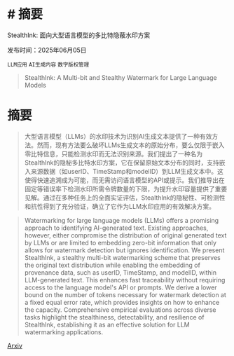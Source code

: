 # # 摘要  
StealthInk: 面向大型语言模型的多比特隐蔽水印方案

发布时间：2025年06月05日

`LLM应用` `AI生成内容` `数字版权管理`

> StealthInk: A Multi-bit and Stealthy Watermark for Large Language Models

# 摘要

> 大型语言模型（LLMs）的水印技术为识别AI生成文本提供了一种有效方法。然而，现有方法要么破坏LLMs生成文本的原始分布，要么仅限于嵌入零比特信息，只能检测水印而无法识别来源。我们提出了一种名为StealthInk的隐秘多比特水印方案，它在保留原始文本分布的同时，支持嵌入来源数据（如userID、TimeStamp和modelID）到LLM生成文本中。这使得快速追溯成为可能，而无需访问语言模型的API或提示。我们推导出在固定等错误率下检测水印所需令牌数量的下限，为提升水印容量提供了重要见解。通过在多种任务上的全面实证评估，StealthInk的隐秘性、可检测性和抗性得到了充分验证，确立了它作为LLM水印应用的有效解决方案。

> Watermarking for large language models (LLMs) offers a promising approach to identifying AI-generated text. Existing approaches, however, either compromise the distribution of original generated text by LLMs or are limited to embedding zero-bit information that only allows for watermark detection but ignores identification. We present StealthInk, a stealthy multi-bit watermarking scheme that preserves the original text distribution while enabling the embedding of provenance data, such as userID, TimeStamp, and modelID, within LLM-generated text. This enhances fast traceability without requiring access to the language model's API or prompts. We derive a lower bound on the number of tokens necessary for watermark detection at a fixed equal error rate, which provides insights on how to enhance the capacity. Comprehensive empirical evaluations across diverse tasks highlight the stealthiness, detectability, and resilience of StealthInk, establishing it as an effective solution for LLM watermarking applications.

[Arxiv](https://arxiv.org/abs/2506.05502)